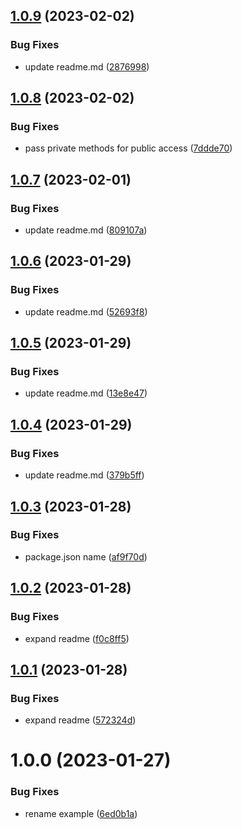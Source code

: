 ## [1.0.9](https://github.com/2people-IT/asterisk-ami-adapter/compare/v1.0.8...v1.0.9) (2023-02-02)


### Bug Fixes

* update readme.md ([2876998](https://github.com/2people-IT/asterisk-ami-adapter/commit/287699814a0d043b1fba26f4366cc6ad082fa87d))

## [1.0.8](https://github.com/2people-IT/asterisk-ami-adapter/compare/v1.0.7...v1.0.8) (2023-02-02)


### Bug Fixes

* pass private methods for public access ([7ddde70](https://github.com/2people-IT/asterisk-ami-adapter/commit/7ddde70a179df9e8737380c66991e55d6d75d5cd))

## [1.0.7](https://github.com/2people-IT/asterisk-ami-adapter/compare/v1.0.6...v1.0.7) (2023-02-01)


### Bug Fixes

* update readme.md ([809107a](https://github.com/2people-IT/asterisk-ami-adapter/commit/809107aa0bae9d1f156b1be76e97112e758a81a3))

## [1.0.6](https://github.com/2people-IT/asterisk-ami-adapter/compare/v1.0.5...v1.0.6) (2023-01-29)


### Bug Fixes

* update readme.md ([52693f8](https://github.com/2people-IT/asterisk-ami-adapter/commit/52693f811d3667e74282ddb9aca9bf428d9eb68f))

## [1.0.5](https://github.com/2people-IT/asterisk-ami-adapter/compare/v1.0.4...v1.0.5) (2023-01-29)


### Bug Fixes

* update readme.md ([13e8e47](https://github.com/2people-IT/asterisk-ami-adapter/commit/13e8e4738f0ab45a0f55f38bc402e8150dfdc789))

## [1.0.4](https://github.com/2people-IT/asterisk-ami-adapter/compare/v1.0.3...v1.0.4) (2023-01-29)


### Bug Fixes

* update readme.md ([379b5ff](https://github.com/2people-IT/asterisk-ami-adapter/commit/379b5ff8f11467b1cdc1b9d81b34180b9cec1b6b))

## [1.0.3](https://github.com/2people-IT/asterisk-ami-adapter/compare/v1.0.2...v1.0.3) (2023-01-28)


### Bug Fixes

* package.json name ([af9f70d](https://github.com/2people-IT/asterisk-ami-adapter/commit/af9f70d5a36cc1631c448dd8ed70028454c9d3c9))

## [1.0.2](https://github.com/2people-IT/asterisk-ami-adapter/compare/v1.0.1...v1.0.2) (2023-01-28)


### Bug Fixes

* expand readme ([f0c8ff5](https://github.com/2people-IT/asterisk-ami-adapter/commit/f0c8ff5ba00e6adc747cc4cbdb700885ad89d83f))

## [1.0.1](https://github.com/2people-IT/asterisk-ami-adapter/compare/v1.0.0...v1.0.1) (2023-01-28)


### Bug Fixes

* expand readme ([572324d](https://github.com/2people-IT/asterisk-ami-adapter/commit/572324dcdb843c6dc5869b69f65c121c6de837c7))

# 1.0.0 (2023-01-27)


### Bug Fixes

* rename example ([6ed0b1a](https://github.com/2people-IT/asterisk-ami-adapter/commit/6ed0b1aa72f784a23cbe812e51d2ecf698a09c60))
